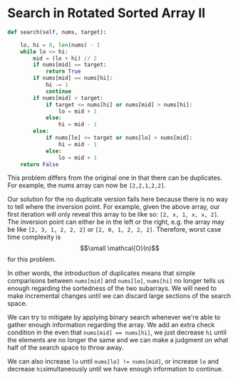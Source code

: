 # Search in Rotated Sorted Array II

```py
def search(self, nums, target):

    lo, hi = 0, len(nums) - 1
    while lo <= hi:
        mid = (lo + hi) // 2
        if nums[mid] == target:
            return True
        if nums[mid] == nums[hi]:
            hi -= 1
            continue
        if nums[mid] < target:
            if target <= nums[hi] or nums[mid] > nums[hi]:
                lo = mid + 1
            else:
                hi = mid - 1
        else:
            if nums[lo] <= target or nums[lo] > nums[mid]:
                hi = mid - 1
            else:
                lo = mid + 1
    return False
```

This problem differs from the original one in that there can be duplicates. For example, the nums array can now be `[2,2,1,2,2]`.

Our solution for the no duplicate version fails here because there is no way to tell where the inversion point. For example, given the above array, our first iteration will only reveal this array to be like so: `[2, x, 1, x, x, 2]`. The inversion point can either be in the left or the right, e.g. the array may be like `[2, 3, 1, 2, 2, 2]` or `[2, 0, 1, 2, 2, 2]`. Therefore, worst case time complexity is $$\small \mathcal{O}(n)$$ for this problem.

In other words, the introduction of duplicates means that simple comparisons between `nums[mid]` and `nums[lo]`, `nums[hi]` no longer tells us enough regarding the sortedness of the two subarrays. We will need to make incremental changes until we can discard large sections of the search space.

We can try to mitigate by applying binary search whenever we're able to gather enough information regarding the array. We add an extra check condition in the even that `nums[mid] == nums[hi]`, we just decrease `hi` until the elements are no longer the same and we can make a judgment on what half of the search space to throw away.

We can also increase `lo` until `nums[lo] != nums[mid]`, or increase `lo` and decrease `hi`simultaneously until we have enough information to continue.

